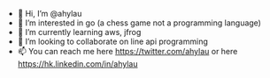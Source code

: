 - 👋 Hi, I’m @ahylau
- 👀 I’m interested in go (a chess game not a programming language)
- 🌱 I’m currently learning aws, jfrog 
- 💞️ I’m looking to collaborate on line api programming
- 📫 You can reach me here https://twitter.com/ahylau or here https://hk.linkedin.com/in/ahylau

<!---
ahylau/ahylau is a ✨ special ✨ repository because its `README.md` (this file) appears on your GitHub profile.
You can click the Preview link to take a look at your changes.
--->
